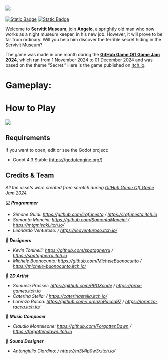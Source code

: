 # <img src="https://github.com/StarDice-Games/museum-servivit/tree/main/itch/banner.png">
[![Static Badge](https://img.shields.io/badge/Made_with-Godot-grey?logo=godot-engine&logoColor=white&labelColor=grey&color=%2353A5E0)](https://godotengine.org/) [![Static Badge](https://img.shields.io/badge/Published_on-Itch.io-FA5C5C?logo=itchdotio&logoColor=white
)](https://stardice.itch.io/museum-servivit)

Welcome to <b>Servitit Museum</b>, join <b>Angelo</b>, a sprightly old man who now works as a night museum keeper, in his new job.
However, it will prove to be far from ordinary.
Will you help him discover the terrible secret hiding in the Servivit Museum?

The game was made in one month during the <b>[GitHub Game Off Game Jam 2024](https://itch.io/jam/game-off-2024)</b>, which ran from 1 November 2024 to 01 December 2024 and was based on the theme “Secret.” Here is the game published on [Itch.io](https://stardice.itch.io/museum-servivit).

# Gameplay:

# How to Play
<img src="https://github.com/StarDice-Games/museum-servivit/tree/main/itch/Controls.png">

## Requirements
If you want to open, edit or see the Godot project:
* Godot 4.3 Stable (https://godotengine.org/)

## Credits & Team
<I>All the assets were created from scratch during [GitHub Game Off Game Jam 2024](https://itch.io/jam/game-off-2024).

💻  **Programmer**
* Simone Guidi: https://github.com/irafunesta / https://irafunesta.itch.io
* Samanta Mancini: https://github.com/SamantaMancini / https://mtgmisaki.itch.io/
* Leonardo Venturoso: / https://leoventuroso.itch.io/

📝  **Designers**
* Kevin Toninelli: https://github.com/spatagherru / https://spatagherru.itch.io
* Michele Buonocunto: https://github.com/MicheleBuonocunto / https://michele-buonocunto.itch.io/

🎨  **2D Artist**
* Samuele Prosser: https://github.com/PROXcode / https://prox-games.itch.io
* Caterina Stella: / https://caterinastella.itch.io/
* Lorenzo Racca: https://github.com/LorenzoRacca97 / https://lorenzo-racca.itch.io/

🎹  **Music Composer**
* Claudio Monteleone: https://github.com/ForgottenDawn / https://forgottendawn.itch.io

🎹  **Sound Designer**
* Antongiulio Giardino:  / https://m3t4lp0w3r.itch.io/
